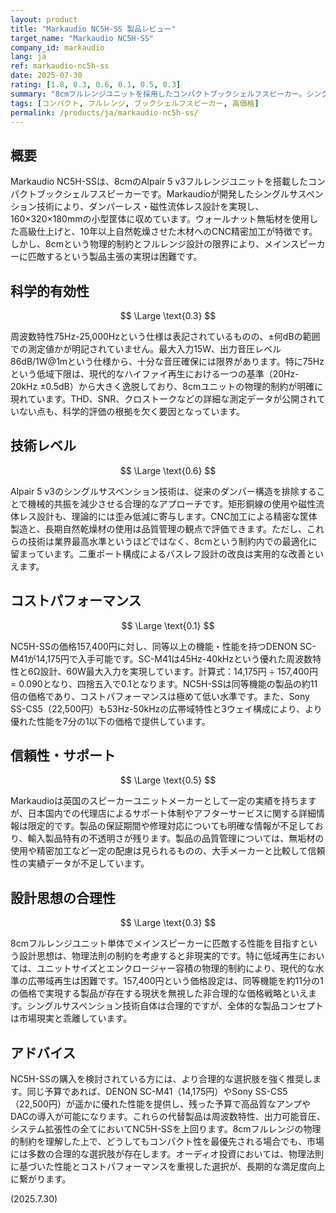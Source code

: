 ```yaml
---
layout: product
title: "Markaudio NC5H-SS 製品レビュー"
target_name: "Markaudio NC5H-SS"
company_id: markaudio
lang: ja
ref: markaudio-nc5h-ss
date: 2025-07-30
rating: [1.8, 0.3, 0.6, 0.1, 0.5, 0.3]
summary: "8cmフルレンジユニットを採用したコンパクトブックシェルフスピーカー。シングルサスペンション技術を特徴とするものの、157,400円という価格に対する性能は限定的"
tags: [コンパクト, フルレンジ, ブックシェルフスピーカー, 高価格]
permalink: /products/ja/markaudio-nc5h-ss/
---
```

## 概要

Markaudio NC5H-SSは、8cmのAlpair 5 v3フルレンジユニットを搭載したコンパクトブックシェルフスピーカーです。Markaudioが開発したシングルサスペンション技術により、ダンパーレス・磁性流体レス設計を実現し、160×320×180mmの小型筐体に収めています。ウォールナット無垢材を使用した高級仕上げと、10年以上自然乾燥させた木材へのCNC精密加工が特徴です。しかし、8cmという物理的制約とフルレンジ設計の限界により、メインスピーカーに匹敵するという製品主張の実現は困難です。

## 科学的有効性

$$ \Large \text{0.3} $$

周波数特性75Hz-25,000Hzという仕様は表記されているものの、±何dBの範囲での測定値かが明記されていません。最大入力15W、出力音圧レベル86dB/1W@1mという仕様から、十分な音圧確保には限界があります。特に75Hzという低域下限は、現代的なハイファイ再生における一つの基準（20Hz-20kHz ±0.5dB）から大きく逸脱しており、8cmユニットの物理的制約が明確に現れています。THD、SNR、クロストークなどの詳細な測定データが公開されていない点も、科学的評価の根拠を欠く要因となっています。

## 技術レベル

$$ \Large \text{0.6} $$

Alpair 5 v3のシングルサスペンション技術は、従来のダンパー構造を排除することで機械的共振を減少させる合理的なアプローチです。矩形銅線の使用や磁性流体レス設計も、理論的には歪み低減に寄与します。CNC加工による精密な筐体製造と、長期自然乾燥材の使用は品質管理の観点で評価できます。ただし、これらの技術は業界最高水準というほどではなく、8cmという制約内での最適化に留まっています。二重ポート構成によるバスレフ設計の改良は実用的な改善といえます。

## コストパフォーマンス

$$ \Large \text{0.1} $$

NC5H-SSの価格157,400円に対し、同等以上の機能・性能を持つDENON SC-M41が14,175円で入手可能です。SC-M41は45Hz-40kHzという優れた周波数特性と6Ω設計、60W最大入力を実現しています。計算式：14,175円 ÷ 157,400円 = 0.090となり、四捨五入で0.1となります。NC5H-SSは同等機能の製品の約11倍の価格であり、コストパフォーマンスは極めて低い水準です。また、Sony SS-CS5（22,500円）も53Hz-50kHzの広帯域特性と3ウェイ構成により、より優れた性能を7分の1以下の価格で提供しています。

## 信頼性・サポート

$$ \Large \text{0.5} $$

Markaudioは英国のスピーカーユニットメーカーとして一定の実績を持ちますが、日本国内での代理店によるサポート体制やアフターサービスに関する詳細情報は限定的です。製品の保証期間や修理対応についても明確な情報が不足しており、輸入製品特有の不透明さが残ります。製品の品質管理については、無垢材の使用や精密加工など一定の配慮は見られるものの、大手メーカーと比較して信頼性の実績データが不足しています。

## 設計思想の合理性

$$ \Large \text{0.3} $$

8cmフルレンジユニット単体でメインスピーカーに匹敵する性能を目指すという設計思想は、物理法則の制約を考慮すると非現実的です。特に低域再生においては、ユニットサイズとエンクロージャー容積の物理的制約により、現代的な水準の広帯域再生は困難です。157,400円という価格設定は、同等機能を約11分の1の価格で実現する製品が存在する現状を無視した非合理的な価格戦略といえます。シングルサスペンション技術自体は合理的ですが、全体的な製品コンセプトは市場現実と乖離しています。

## アドバイス

NC5H-SSの購入を検討されている方には、より合理的な選択肢を強く推奨します。同じ予算であれば、DENON SC-M41（14,175円）やSony SS-CS5（22,500円）が遥かに優れた性能を提供し、残った予算で高品質なアンプやDACの導入が可能になります。これらの代替製品は周波数特性、出力可能音圧、システム拡張性の全てにおいてNC5H-SSを上回ります。8cmフルレンジの物理的制約を理解した上で、どうしてもコンパクト性を最優先される場合でも、市場には多数の合理的な選択肢が存在します。オーディオ投資においては、物理法則に基づいた性能とコストパフォーマンスを重視した選択が、長期的な満足度向上に繋がります。

(2025.7.30)
